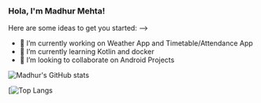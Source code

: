 ### Hola, I'm Madhur Mehta!

Here are some ideas to get you started:
-->
- 🔭 I’m currently working on Weather App and Timetable/Attendance App
- 🌱 I’m currently learning Kotlin and docker
- 👯 I’m looking to collaborate on Android Projects

![Madhur's GitHub stats](https://github-readme-stats.vercel.app/api?username=madhurmehta007&show_icons=true&theme=radical)

[![Top Langs](https://github-readme-stats.vercel.app/api/top-langs/?username=madhurmehta007&show_icons=true&theme=radical&layout=compact)


<!--
**madhurmehta007/madhurmehta007** is a ✨ _special_ ✨ repository because its `README.md` (this file) appears on your GitHub profile.



